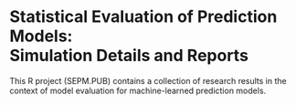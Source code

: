 # Statistical Evaluation of Prediction Models: <br/> Simulation Details and Reports

This R project (SEPM.PUB) contains a collection of research results in the context of model evaluation for machine-learned prediction models. 
